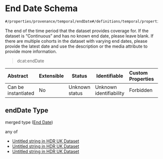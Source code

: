# End Date Schema

```txt
#/properties/provenance/temporal/endDate#/definitions/temporal/properties/endDate
```

The end of the time period that the dataset provides coverage for. If the dataset is “Continuous” and has no known end date, please leave blank. If there are multiple cohorts in the dataset with varying end dates, please provide the latest date and use the description or the media attribute to provide more information.


> dcat:endDate
>

| Abstract            | Extensible | Status         | Identifiable            | Custom Properties | Additional Properties | Access Restrictions | Defined In                                                                                         |
| :------------------ | ---------- | -------------- | ----------------------- | :---------------- | --------------------- | ------------------- | -------------------------------------------------------------------------------------------------- |
| Can be instantiated | No         | Unknown status | Unknown identifiability | Forbidden         | Allowed               | none                | [dataset.schema.json\*](../../../schema/dataset/latest/dataset.schema.json "open original schema") |

## endDate Type

merged type ([End Date](dataset-definitions-temporal-properties-end-date.md))

any of

-   [Untitled string in HDR UK Dataset](dataset-definitions-temporal-properties-end-date-anyof-0.md "check type definition")
-   [Untitled string in HDR UK Dataset](dataset-definitions-temporal-properties-end-date-anyof-1.md "check type definition")
-   [Untitled string in HDR UK Dataset](dataset-definitions-temporal-properties-end-date-anyof-2.md "check type definition")
